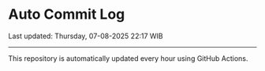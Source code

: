 # Auto Commit Log

Last updated: Thursday, 07-08-2025 22:17 WIB

---

This repository is automatically updated every hour using GitHub Actions.
